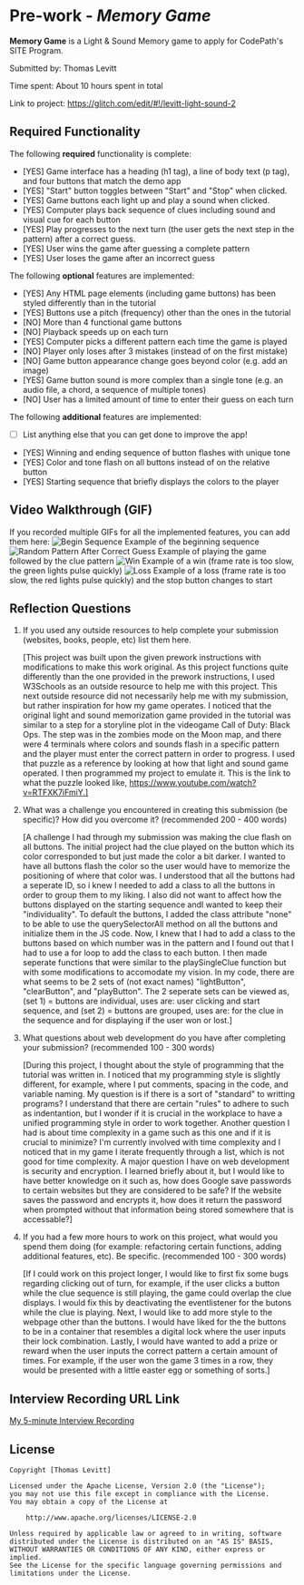 # Pre-work - _Memory Game_

**Memory Game** is a Light & Sound Memory game to apply for CodePath's SITE Program.

Submitted by: Thomas Levitt

Time spent: About 10 hours spent in total

Link to project: https://glitch.com/edit/#!/levitt-light-sound-2

## Required Functionality

The following **required** functionality is complete:

- [YES] Game interface has a heading (h1 tag), a line of body text (p tag), and four buttons that match the demo app
- [YES] "Start" button toggles between "Start" and "Stop" when clicked.
- [YES] Game buttons each light up and play a sound when clicked.
- [YES] Computer plays back sequence of clues including sound and visual cue for each button
- [YES] Play progresses to the next turn (the user gets the next step in the pattern) after a correct guess.
- [YES] User wins the game after guessing a complete pattern
- [YES] User loses the game after an incorrect guess

The following **optional** features are implemented:

- [YES] Any HTML page elements (including game buttons) has been styled differently than in the tutorial
- [YES] Buttons use a pitch (frequency) other than the ones in the tutorial
- [NO] More than 4 functional game buttons
- [NO] Playback speeds up on each turn
- [YES] Computer picks a different pattern each time the game is played
- [NO] Player only loses after 3 mistakes (instead of on the first mistake)
- [NO] Game button appearance change goes beyond color (e.g. add an image)
- [YES] Game button sound is more complex than a single tone (e.g. an audio file, a chord, a sequence of multiple tones)
- [NO] User has a limited amount of time to enter their guess on each turn

The following **additional** features are implemented:

- [ ] List anything else that you can get done to improve the app!

* [YES] Winning and ending sequence of button flashes with unique tone
* [YES] Color and tone flash on all buttons instead of on the relative button
* [YES] Starting sequence that briefly displays the colors to the player

## Video Walkthrough (GIF)

If you recorded multiple GIFs for all the implemented features, you can add them here:
![Begin Sequence](https://cdn.glitch.global/c2e602ee-9609-4724-9ff4-12383892a39c/BeginSequence.gif?v=1648604400056) Example of the beginning sequence
![Random Pattern After Correct Guess](https://cdn.glitch.global/c2e602ee-9609-4724-9ff4-12383892a39c/RandomPattern.gif?v=1648604478864) Example of playing the game followed by the clue pattern
![Win](https://cdn.glitch.global/c2e602ee-9609-4724-9ff4-12383892a39c/Win.gif?v=1648604519283)  Example of a win (frame rate is too slow, the green lights pulse quickly)
![Loss](https://cdn.glitch.global/c2e602ee-9609-4724-9ff4-12383892a39c/Loss.gif?v=1648643314279) Example of a loss (frame rate is too slow, the red lights pulse quickly) and the stop button changes to start

## Reflection Questions

1. If you used any outside resources to help complete your submission (websites, books, people, etc) list them here.
   
     [This project was built upon the given prework instructions with modifications to make this work original.
     As this project functions quite differently than the one provided in the prework instructions, I used
     W3Schools as an outside resource to help me with this project. This next outside resource did not necessarily help me with my submission,
     but rather inspiration for how my game operates. I noticed that the original light and sound memorization game provided in the tutorial was similar to a step
     for a storyline plot in the videogame Call of Duty: Black Ops. The step was in the zombies mode on the Moon map, and there were 4 terminals where colors and sounds
     flash in a specific pattern and the player must enter the correct pattern in order to progress. I used that puzzle as a reference by
     looking at how that light and sound game operated. I then programmed my project to emulate it. This is the link to what the puzzle looked like, 
     https://www.youtube.com/watch?v=RTFXK7iFmiY.]

2. What was a challenge you encountered in creating this submission (be specific)? How did you overcome it? (recommended 200 - 400 words)
   
     [A challenge I had through my submission was making the clue flash on all buttons. The initial project had the clue played on the button which its color
     corresponded to but just made the color a bit darker. I wanted to have all buttons flash the color so the user would have to memorize the positioning
     of where that color was. I understood that all the buttons had a seperate ID, so i knew I needed to add a class to all the buttons in order to group them
     to my liking. I also did not want to affect how the buttons displayed on the starting sequence andI wanted to keep their "individuality".
     To default the buttons, I added the class attribute "none" to be able to use the querySelectorAll method on all the buttons and initialize them in
     the JS code. Now, I knew that I had to add a class to the buttons based on which number was in the pattern and I found out that I had to use a for loop to add
     the class to each button. I then made seperate functions that were similar to the playSingleClue function but with some modifications to accomodate my vision.
     In my code, there are what seems to be 2 sets of (not exact names) "lightButton", "clearButton", and "playButton". The 2 seperate sets can be viewed as,
     (set 1) = buttons are individual, uses are: user clicking and start sequence, and (set 2) = buttons are grouped, uses are: for the clue in the sequence and
     for displaying if the user won or lost.]

3. What questions about web development do you have after completing your submission? (recommended 100 - 300 words)
   
     [During this project, I thought about the style of programming that the tutorial was written in. I noticed that my programming style is 
     slightly different, for example, where I put comments, spacing in the code, and variable naming. My question is if there is a sort of "standard" to writting programs?
     I understand that there are certain "rules" to adhere to such as indentantion, but I wonder if it is crucial in the workplace to have a unified programming style in order
     to work together. Another question I had is about time complexity in a game such as this one and if it is crucial to minimize? I'm currently involved with time complexity
     and I noticed that in my game I iterate frequently through a list, which is not good for time complexity. A major question I have on web development is security and encryption.
     I learned briefly about it, but I would like to have better knowledge on it such as, how does Google save passwords to certain websites but they are considered to be safe? If the
     website saves the password and encrypts it, how does it return the password when prompted without that information being stored somewhere that is accessable?]

4. If you had a few more hours to work on this project, what would you spend them doing (for example: refactoring certain functions, adding additional features, etc). Be specific. (recommended 100 - 300 words)
   
     [If I could work on this project longer, I would like to first fix some bugs regarding clicking out of turn, for example, if the user clicks a button while
     the clue sequence is still playing, the game could overlap the clue displays. I would fix this by deactivating the eventlistener for the butons while the clue is playing.
     Next, I would like to add more style to the webpage other than the buttons. I would have liked for the the buttons to be in a container
     that resembles a digital lock where the user inputs their lock combination.  Lastly, I would have wanted to add a prize or reward when the user inputs 
     the correct pattern a certain amount of times. For example, if the user won the game 3 times in a row, they would be presented with a little easter egg or something of sorts.]

## Interview Recording URL Link

[My 5-minute Interview Recording](https://www.loom.com/share/8ff0229fba7441ad87b104e2547f223d)

## License

    Copyright [Thomas Levitt]

    Licensed under the Apache License, Version 2.0 (the "License");
    you may not use this file except in compliance with the License.
    You may obtain a copy of the License at

        http://www.apache.org/licenses/LICENSE-2.0

    Unless required by applicable law or agreed to in writing, software
    distributed under the License is distributed on an "AS IS" BASIS,
    WITHOUT WARRANTIES OR CONDITIONS OF ANY KIND, either express or implied.
    See the License for the specific language governing permissions and
    limitations under the License.
